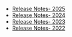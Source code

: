 - [Release Notes- 2025](<Release Notes - 2025.md>)
- [Release Notes- 2024](<Release Notes - 2024.md>)
- [Release Notes- 2023](<Release Notes - 2023.md>)
- [Release Notes- 2022](<Release Notes - 2022.md>)
